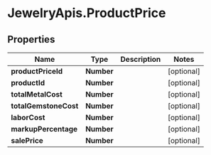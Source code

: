 # JewelryApis.ProductPrice

## Properties

Name | Type | Description | Notes
------------ | ------------- | ------------- | -------------
**productPriceId** | **Number** |  | [optional] 
**productId** | **Number** |  | [optional] 
**totalMetalCost** | **Number** |  | [optional] 
**totalGemstoneCost** | **Number** |  | [optional] 
**laborCost** | **Number** |  | [optional] 
**markupPercentage** | **Number** |  | [optional] 
**salePrice** | **Number** |  | [optional] 


